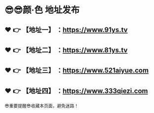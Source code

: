 :sunglasses::sunglasses:颜·色 地址发布
==
:heart: :point_right: 【地址一】 ：https://www.91ys.tv
------
:heart: :point_right: 【地址二】 ：https://www.81ys.tv
------
:heart: :point_right: 【地址三】 ：https://www.521aiyue.com
------
:heart: :point_right: 【地址四】 ：https://www.333qiezi.com
------
:sunglasses:重要提醒:sunglasses:收藏本页面，避免迷路！
